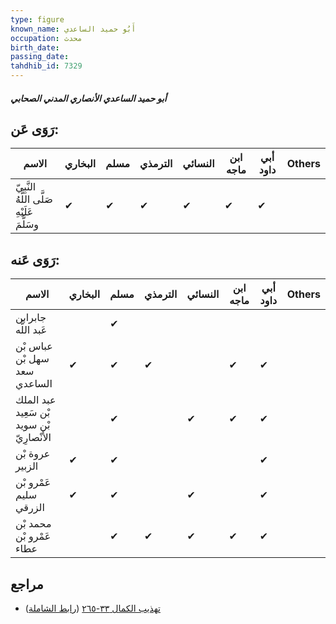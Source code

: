 ```yaml
---
type: figure
known_name: أَبُو حميد الساعدي
occupation: محدث
birth_date:
passing_date:
tahdhib_id: 7329
---
```

##### أبو حميد الساعدي الأنصاري المدني الصحابي

## رَوَى عَن:
| الاسم                                      | البخاري | مسلم | الترمذي | النسائي | ابن ماجه | أبي داود | Others |
| ------------------------------------------ | ------- | ---- | ------- | ------- | -------- | -------- | ------ |
| النَّبِيّ صَلَّى اللَّهُ عَلَيْهِ وسَلَّمَ | ✔       | ✔    | ✔       | ✔       | ✔        | ✔        |        |
## رَوَى عَنه:
| الاسم                                      | البخاري | مسلم | الترمذي | النسائي | ابن ماجه | أبي داود | Others |
| ------------------------------------------ | ------- | ---- | ------- | ------- | -------- | -------- | ------ |
| جابرابن عَبد اللَّه                        |         | ✔    |         |         |          |          |        |
| عباس بْن سهل بْن سعد الساعدي               | ✔       | ✔    | ✔       |         | ✔        | ✔        |        |
| عبد الملك بْن سَعِيد بْن سويد الأَنْصارِيّ |         | ✔    |         | ✔       | ✔        | ✔        |        |
| عروة بْن الزبير                            | ✔       | ✔    |         |         |          | ✔        |        |
| عَمْرو بْن سليم الزرقي                     | ✔       | ✔    |         | ✔       |          | ✔        |        |
| محمد بْن عَمْرو بْن عطاء                   |         | ✔    | ✔       | ✔       | ✔        | ✔        |        |
## مراجع
- [تهذيب الكمال ٣٣-٢٦٥](obsidian://open?vault=Tahdhib-al-Kamal&file=Figures/٧٣٢٩-أبو%20حميد%20الساعدي%20الأنصاري%20المدني%20الصحابي) ([رابط الشاملة](https://shamela.ws/book/3722/17936))